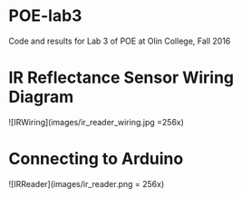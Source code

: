 # POE-lab3
Code and results for Lab 3 of POE at Olin College, Fall 2016

# IR Reflectance Sensor Wiring Diagram

![IRWiring](images/ir_reader_wiring.jpg =256x)

# Connecting to Arduino

![IRReader](images/ir_reader.png = 256x)

